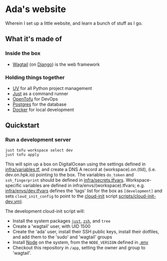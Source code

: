 # Ada's website

Wherein I set up a little website, and learn a bunch of stuff as I go.

## What it's made of

### Inside the box
- [Wagtail](https://wagtail.org) (on [Django](https://www.djangoproject.com)) is the web framework
<!-- - [Tailwind CSS](https://tailwindcss.com) for styling -->

### Holding things together
- [UV](https://github.com/astral-sh/uv) for all Python project management
- [Just](https://just.systems) as a command runner
- [OpenTofu](https://opentofu.org) for DevOps
- [Postgres](https://www.postgresql.org) for the database
- [Docker](https://www.docker.com) for local development

## Quickstart

### Run a development server
```
just tofu workspace select dev
just tofu apply
```
This will spin up a box on DigitalOcean using the settings defined in
[infra/variables.tf](infra/variables.tf), and create a DNS A record at
(workspace).on.(tld), (i.e. dev.on.hpk.io) pointing to the box. The variables
`do_token` and `ssh_fingerprint` should be defined in
[infra/secrets.tfvars](infra/secrets.tfvars). Workspace-specific variables are
defined in infra/envs/(workspace).tfvars; e.g.
[infra/envs/dev.tfvars](infra/envs/dev.tfvars) defines the 'tags' list for the
box as `[development]` and sets `cloud_init_config` to point to the
[cloud-init](https://cloud-init.io) script
[scripts/cloud-init-dev.yml](scripts/cloud-init-dev.yml).

The development cloud-init script will:
- Install the system packages [`just`](https://just.systems), [`zsh`](https://www.zsh.org),
  and `tree`
- Create a 'wagtail' user, with UID 1500
- Create the 'ada' user, install their SSH public keys, install their dotfiles,
  and add them to the 'sudo' and 'wagtail' groups
- Install [Node](http://nodejs.org) on the system, from the `NODE_VERSION`
  defined in [.env](.env)
- Checkout this repository in `/app`, setting the owner and group to 'wagtail'.